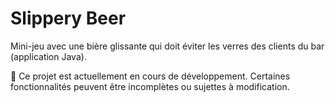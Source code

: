 # Slippery Beer

Mini-jeu avec une bière glissante qui doit éviter les verres des clients du bar (application Java).

🚧 Ce projet est actuellement en cours de développement. Certaines fonctionnalités peuvent être incomplètes ou sujettes à modification.
